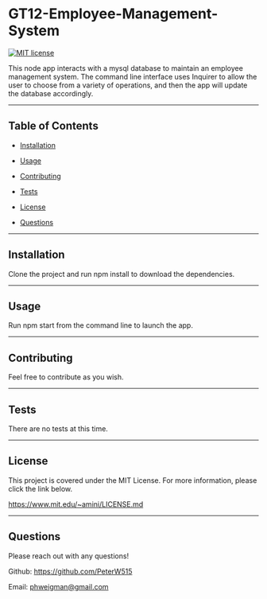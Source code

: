 # GT12-Employee-Management-System

  [![MIT license](https://img.shields.io/badge/License-MIT-blue.svg)](https://lbesson.mit-license.org/)

  This node app interacts with a mysql database to maintain an employee management system. The command line interface uses Inquirer to allow the user to choose from a variety of operations, and then the app will update the database accordingly.

  ---

  ## Table of Contents
  
  - [Installation](#installation)
  
  - [Usage](#usage)
  
  - [Contributing](#contributing)
  
  - [Tests](#tests)
  
  - [License](#license)
  
  - [Questions](#questions)
  
  ---
  
  ## Installation

  Clone the project and run npm install to download the dependencies.

  ---
  
  ## Usage

  Run npm start from the command line to launch the app.

  ---
  
  ## Contributing

  Feel free to contribute as you wish.

  ---
  
  ## Tests

  There are no tests at this time.

  ---
  
  ## License

  This project is covered under the MIT License. For more information, please click the link below.

  https://www.mit.edu/~amini/LICENSE.md

  ---
  
  ## Questions
  
  Please reach out with any questions!
  
  Github: https://github.com/PeterW515

  Email: phweigman@gmail.com
  
